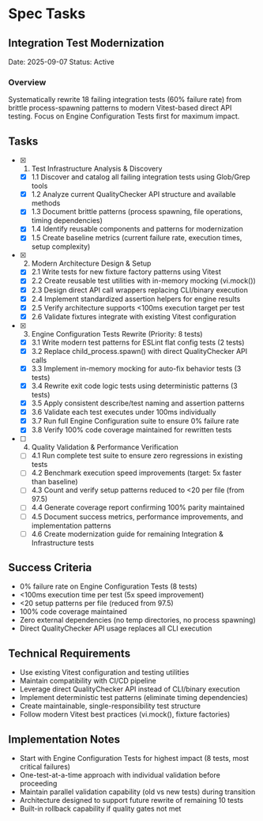 # Spec Tasks

## Integration Test Modernization

Date: 2025-09-07 Status: Active

### Overview

Systematically rewrite 18 failing integration tests (60% failure rate) from
brittle process-spawning patterns to modern Vitest-based direct API testing.
Focus on Engine Configuration Tests first for maximum impact.

## Tasks

- [x] 1. Test Infrastructure Analysis & Discovery
  - [x] 1.1 Discover and catalog all failing integration tests using Glob/Grep
        tools
  - [x] 1.2 Analyze current QualityChecker API structure and available methods
  - [x] 1.3 Document brittle patterns (process spawning, file operations, timing
        dependencies)
  - [x] 1.4 Identify reusable components and patterns for modernization
  - [x] 1.5 Create baseline metrics (current failure rate, execution times,
        setup complexity)

- [x] 2. Modern Architecture Design & Setup
  - [x] 2.1 Write tests for new fixture factory patterns using Vitest
  - [x] 2.2 Create reusable test utilities with in-memory mocking (vi.mock())
  - [x] 2.3 Design direct API call wrappers replacing CLI/binary execution
  - [x] 2.4 Implement standardized assertion helpers for engine results
  - [x] 2.5 Verify architecture supports <100ms execution target per test
  - [x] 2.6 Validate fixtures integrate with existing Vitest configuration

- [x] 3. Engine Configuration Tests Rewrite (Priority: 8 tests)
  - [x] 3.1 Write modern test patterns for ESLint flat config tests (2 tests)
  - [x] 3.2 Replace child_process.spawn() with direct QualityChecker API calls
  - [x] 3.3 Implement in-memory mocking for auto-fix behavior tests (3 tests)
  - [x] 3.4 Rewrite exit code logic tests using deterministic patterns (3 tests)
  - [x] 3.5 Apply consistent describe/test naming and assertion patterns
  - [x] 3.6 Validate each test executes under 100ms individually
  - [x] 3.7 Run full Engine Configuration suite to ensure 0% failure rate
  - [x] 3.8 Verify 100% code coverage maintained for rewritten tests

- [ ] 4. Quality Validation & Performance Verification
  - [ ] 4.1 Run complete test suite to ensure zero regressions in existing tests
  - [ ] 4.2 Benchmark execution speed improvements (target: 5x faster than
        baseline)
  - [ ] 4.3 Count and verify setup patterns reduced to <20 per file (from 97.5)
  - [ ] 4.4 Generate coverage report confirming 100% parity maintained
  - [ ] 4.5 Document success metrics, performance improvements, and
        implementation patterns
  - [ ] 4.6 Create modernization guide for remaining Integration &
        Infrastructure tests

## Success Criteria

- 0% failure rate on Engine Configuration Tests (8 tests)
- <100ms execution time per test (5x speed improvement)
- <20 setup patterns per file (reduced from 97.5)
- 100% code coverage maintained
- Zero external dependencies (no temp directories, no process spawning)
- Direct QualityChecker API usage replaces all CLI execution

## Technical Requirements

- Use existing Vitest configuration and testing utilities
- Maintain compatibility with CI/CD pipeline
- Leverage direct QualityChecker API instead of CLI/binary execution
- Implement deterministic test patterns (eliminate timing dependencies)
- Create maintainable, single-responsibility test structure
- Follow modern Vitest best practices (vi.mock(), fixture factories)

## Implementation Notes

- Start with Engine Configuration Tests for highest impact (8 tests, most
  critical failures)
- One-test-at-a-time approach with individual validation before proceeding
- Maintain parallel validation capability (old vs new tests) during transition
- Architecture designed to support future rewrite of remaining 10 tests
- Built-in rollback capability if quality gates not met
